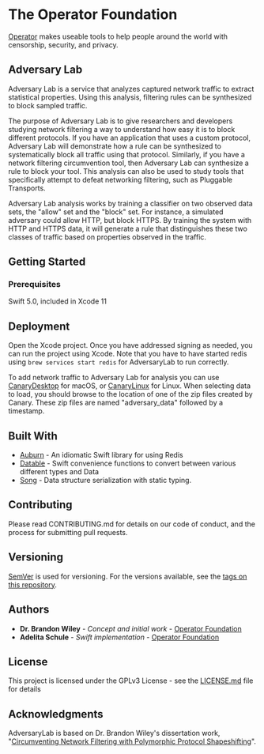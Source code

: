 # The Operator Foundation

[Operator](https://operatorfoundation.org) makes useable tools to help people around the world with censorship, security, and privacy.

## Adversary Lab

Adversary Lab is a service that analyzes captured network traffic to extract statistical properties. Using this analysis, filtering rules can be synthesized to block sampled traffic.

The purpose of Adversary Lab is to give researchers and developers studying network filtering a way to understand how easy it is to block different protocols.
If you have an application that uses a custom protocol, Adversary Lab will demonstrate how a rule can be synthesized to systematically block all traffic using that protocol.
Similarly, if you have a network filtering circumvention tool, then Adversary Lab can synthesize a rule to block your tool.
This analysis can also be used to study tools that specifically attempt to defeat networking filtering, such as Pluggable Transports.

Adversary Lab analysis works by training a classifier on two observed data sets, the "allow" set and the "block" set.
For instance, a simulated adversary could allow HTTP, but block HTTPS. By training the system with HTTP and HTTPS data, it will generate a rule that distinguishes these two classes of traffic based on properties observed in the traffic.

## Getting Started

### Prerequisites

Swift 5.0, included in Xcode 11

## Deployment

Open the Xcode project. Once you have addressed signing as needed, you can run the project using Xcode. Note that you have to have started redis using `brew services start redis` for AdversaryLab to run correctly.

To add network traffic to Adversary Lab for analysis you can use [CanaryDesktop](https://github.com/OperatorFoundation/CanaryDesktop.git) for macOS, or [CanaryLinux](https://github.com/OperatorFoundation/CanaryLinux.git) for Linux. When selecting data to load, you should browse to the location of one of the zip files created by Canary. These zip files are named "adversary_data" followed by a timestamp.

## Built With

* [Auburn](https://github.com/OperatorFoundation/Auburn) - An idiomatic Swift library for using Redis
* [Datable](https://github.com/OperatorFoundation/Datable) - Swift convenience functions to convert between various different types and Data
* [Song](https://github.com/OperatorFoundation/Song.git) - Data structure serialization with static typing.

## Contributing

Please read CONTRIBUTING.md for details on our code of conduct, and the process for submitting pull requests.

## Versioning

[SemVer](http://semver.org/) is used for versioning. For the versions available, see the [tags on this repository](https://github.com/OperatorFoundation/AdversaryLab/tags).

## Authors

* **Dr. Brandon Wiley** - *Concept and initial work* - [Operator Foundation](https://OperatorFoundation.org/)
* **Adelita Schule** - *Swift implementation* - [Operator Foundation](adelita@OperatorFoundation.org)

## License

This project is licensed under the GPLv3 License - see the [LICENSE.md](LICENSE.md) file for details

## Acknowledgments

AdversaryLab is based on Dr. Brandon Wiley's dissertation work, "[Circumventing Network Filtering with Polymorphic Protocol Shapeshifting](http://blanu.net/Dissertation.pdf)".

